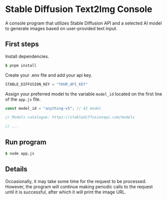 # Stable Diffusion Text2Img Console
A console program that utilizes Stable Diffusion API and a selected AI model to generate images based on user-provided text input.
## First steps
Install dependencies.
```J
$ pnpm install
```

Create your .env file and add your api key.
```js
STABLE_DIFFUSION_KEY = "YOUR_API_KEY"
```

Assign your preferred model to the variable `model_id` located on the first line of the `app.js` file.
```js
const model_id = "anything-v5"; // AI model

// Models catalogue: https://stablediffusionapi.com/models

// ...
```

## Run program
```J
$ node app.js
```

## Details
Occasionally, it may take some time for the request to be processed. However, the program will continue making periodic calls to the request until it is successful, after which it will print the image URL.
